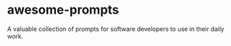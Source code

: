 # awesome-prompts
A valuable collection of prompts for software developers to use in their daily work.
